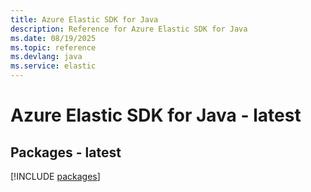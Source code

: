 ```yaml
---
title: Azure Elastic SDK for Java
description: Reference for Azure Elastic SDK for Java
ms.date: 08/19/2025
ms.topic: reference
ms.devlang: java
ms.service: elastic
---
```

# Azure Elastic SDK for Java - latest
## Packages - latest
[!INCLUDE [packages](elastic-index.md)]